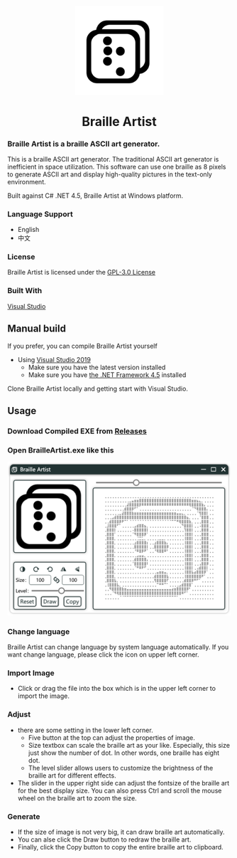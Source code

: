 ##
<p align="center">
  <a href="Images/BrailleArtist.svg">
    <img src="Images/BrailleArtist.svg" alt="Logo" width="200" height="200">
  </a>
  <h1 align="center">Braille Artist</h1>
</p>

### Braille Artist is a braille ASCII art generator.

This is a braille ASCII art generator. The traditional  ASCII art generator is inefficient in space utilization. This software can use one braille as 8 pixels to generate ASCII art and display high-quality pictures in the text-only environment.

Built against C# .NET 4.5, Braille Artist at Windows platform.

### Language Support
 - English
 - 中文

### License

Braille Artist is licensed under the [GPL-3.0 License](https://fsf.org/)

### Built With

[Visual Studio](https://visualstudio.microsoft.com/)


## Manual build

If you prefer, you can compile Braille Artist yourself

- Using [Visual Studio 2019](https://visualstudio.microsoft.com/vs/)
  - Make sure you have the latest version installed
  - Make sure you have [the .NET Framework 4.5](https://dotnet.microsoft.com/download#windows) installed

Clone Braille Artist locally and getting start with Visual Studio.


## Usage

### Download Compiled EXE from [Releases](https://github.com/shadlc/BrailleArtist/releases)

### Open BrailleArtist.exe like this

<p align="center">
  <a href="Images/example.png">
    <img src="Images/example.png" alt="Example" width="600">
  </a>
</p>

### Change language
Braille Artist can change language by system language automatically.
If you want change language, please click the icon on upper left corner.

### Import Image
- Click or drag the file into the box which is in the upper left corner to import the image.

### Adjust
- there are some setting in the lower left corner. 
    - Five button at the top can adjust the properties of image.
    - Size textbox can scale the braille art as your like. Especially, this size just show the number of dot. In other words, one braille has eight dot.
    - The level slider allows users to customize the brightness of the braille art for different effects. 
- The slider in the upper right side can adjust the fontsize of the braille art for the best display size. You can also press Ctrl and scroll the mouse wheel on the braille art to zoom the size. 

 ### Generate
 - If the size of image is not very big, it can draw braille art automatically.
 - You can alse click the Draw button to redraw the braille art.
 - Finally, click the Copy button to copy the entire braille art to clipboard.
